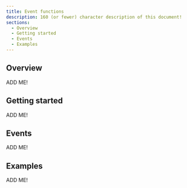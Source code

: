 ```yaml
---
title: Event functions
description: 160 (or fewer) character description of this document!
sections:
  - Overview
  - Getting started
  - Events
  - Examples
---
```


## Overview

ADD ME!


## Getting started

ADD ME!


## Events

ADD ME!


## Examples

ADD ME!

